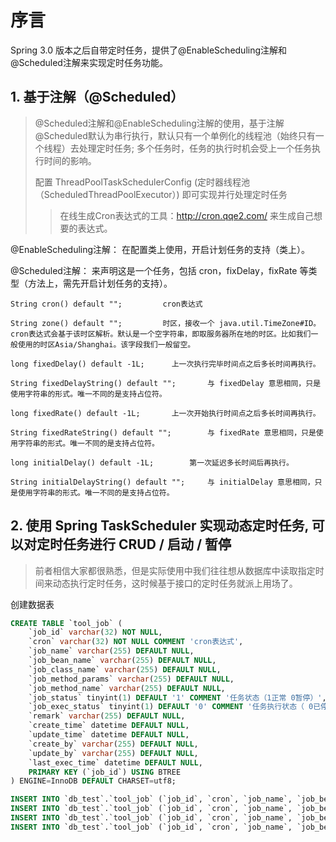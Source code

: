 # 序言

Spring 3.0 版本之后自带定时任务，提供了@EnableScheduling注解和@Scheduled注解来实现定时任务功能。

## 1. 基于注解（@Scheduled）

> @Scheduled注解和@EnableScheduling注解的使用，基于注解@Scheduled默认为串行执行，默认只有一个单例化的线程池（始终只有一个线程）去处理定时任务; 多个任务时，任务的执行时机会受上一个任务执行时间的影响。
> 
> 配置 ThreadPoolTaskSchedulerConfig  (定时器线程池（ScheduledThreadPoolExecutor）) 即可实现并行处理定时任务
> > 在线生成Cron表达式的工具：http://cron.qqe2.com/ 来生成自己想要的表达式。

@EnableScheduling注解： 在配置类上使用，开启计划任务的支持（类上）。

@Scheduled注解： 来声明这是一个任务，包括 cron，fixDelay，fixRate 等类型（方法上，需先开启计划任务的支持）。


    String cron() default "";         cron表达式
 
    String zone() default "";         时区，接收一个 java.util.TimeZone#ID。cron表达式会基于该时区解析。默认是一个空字符串，即取服务器所在地的时区。比如我们一般使用的时区Asia/Shanghai。该字段我们一般留空。
 
    long fixedDelay() default -1L;      上一次执行完毕时间点之后多长时间再执行。
 
    String fixedDelayString() default "";       与 fixedDelay 意思相同，只是使用字符串的形式。唯一不同的是支持占位符。
 
    long fixedRate() default -1L;       上一次开始执行时间点之后多长时间再执行。
 
    String fixedRateString() default "";        与 fixedRate 意思相同，只是使用字符串的形式。唯一不同的是支持占位符。
 
    long initialDelay() default -1L;        第一次延迟多长时间后再执行。
 
    String initialDelayString() default "";     与 initialDelay 意思相同，只是使用字符串的形式。唯一不同的是支持占位符。


## 2. 使用 Spring TaskScheduler 实现动态定时任务, 可以对定时任务进行 CRUD / 启动 / 暂停
>  前者相信大家都很熟悉，但是实际使用中我们往往想从数据库中读取指定时间来动态执行定时任务，这时候基于接口的定时任务就派上用场了。

创建数据表
```sql
CREATE TABLE `tool_job` (
    `job_id` varchar(32) NOT NULL,
    `cron` varchar(32) NOT NULL COMMENT 'cron表达式',
    `job_name` varchar(255) DEFAULT NULL,
    `job_bean_name` varchar(255) DEFAULT NULL,
    `job_class_name` varchar(255) DEFAULT NULL,
    `job_method_params` varchar(255) DEFAULT NULL,
    `job_method_name` varchar(255) DEFAULT NULL,
    `job_status` tinyint(1) DEFAULT '1' COMMENT '任务状态（1正常 0暂停）',
    `job_exec_status` tinyint(1) DEFAULT '0' COMMENT '任务执行状态（ 0已停止 1执行中 ）',
    `remark` varchar(255) DEFAULT NULL,
    `create_time` datetime DEFAULT NULL,
    `update_time` datetime DEFAULT NULL,
    `create_by` varchar(255) DEFAULT NULL,
    `update_by` varchar(255) DEFAULT NULL,
    `last_exec_time` datetime DEFAULT NULL,
    PRIMARY KEY (`job_id`) USING BTREE
) ENGINE=InnoDB DEFAULT CHARSET=utf8;

INSERT INTO `db_test`.`tool_job` (`job_id`, `cron`, `job_name`, `job_bean_name`, `job_class_name`, `job_method_params`, `job_method_name`, `job_status`, `job_exec_status`, `remark`, `create_time`, `update_time`, `create_by`, `update_by`, `last_exec_time`) VALUES ('16270557013826889', '0 */10 *  * * ?', NULL, 'myDynamicTask', 'top.b0x0.scheduled.task.MyDynamicTask', NULL, 'printlnCurrentTime', 1, 0, NULL, '2021-07-23 13:59:36', NULL, NULL, NULL, '2021-07-23 23:58:30');
INSERT INTO `db_test`.`tool_job` (`job_id`, `cron`, `job_name`, `job_bean_name`, `job_class_name`, `job_method_params`, `job_method_name`, `job_status`, `job_exec_status`, `remark`, `create_time`, `update_time`, `create_by`, `update_by`, `last_exec_time`) VALUES ('16270557013826890', '0 */5 *  * * ?', NULL, 'myDynamicTask', 'top.b0x0.scheduled.task.MyDynamicTask', NULL, 'sayHello', 1, 0, NULL, '2021-07-23 13:59:36', NULL, NULL, NULL, '2021-07-23 23:58:51');
INSERT INTO `db_test`.`tool_job` (`job_id`, `cron`, `job_name`, `job_bean_name`, `job_class_name`, `job_method_params`, `job_method_name`, `job_status`, `job_exec_status`, `remark`, `create_time`, `update_time`, `create_by`, `update_by`, `last_exec_time`) VALUES ('16270557013826891', '0/5 * * * * ?', NULL, 'myDynamicTask', 'top.b0x0.scheduled.task.MyDynamicTask', NULL, 'execute', 1, 0, NULL, '2021-07-23 13:59:36', NULL, NULL, NULL, '2021-07-23 23:58:55');
INSERT INTO `db_test`.`tool_job` (`job_id`, `cron`, `job_name`, `job_bean_name`, `job_class_name`, `job_method_params`, `job_method_name`, `job_status`, `job_exec_status`, `remark`, `create_time`, `update_time`, `create_by`, `update_by`, `last_exec_time`) VALUES ('16270557013826892', '0 */2 *  * * ?', '', 'myTask', 'top.b0x0.scheduled.task.MyTask', '', 'execute', 1, 0, '', NULL, NULL, '', '', '2021-07-24 00:06:00');



```

